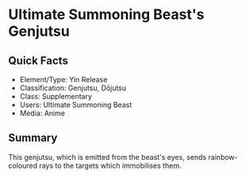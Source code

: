 # Ultimate Summoning Beast's Genjutsu

## Quick Facts
- Element/Type: Yin Release
- Classification: Genjutsu, Dōjutsu
- Class: Supplementary
- Users: Ultimate Summoning Beast
- Media: Anime

## Summary
This genjutsu, which is emitted from the beast's eyes, sends rainbow-coloured rays to the targets which immobilises them.
